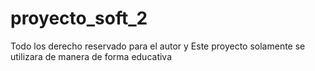 # proyecto_soft_2
Todo los derecho reservado para el autor y
Este proyecto solamente se utilizara de manera de forma educativa
